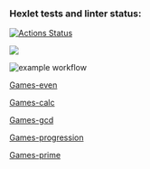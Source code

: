 ### Hexlet tests and linter status:
[![Actions Status](https://github.com/Dmitry996/python-project-lvl1/workflows/hexlet-check/badge.svg)](https://github.com/Dmitry996/python-project-lvl1/actions)

<a href="https://codeclimate.com/github/Dmitry996/python-project-lvl1/maintainability"><img src="https://api.codeclimate.com/v1/badges/466afc574db5adab01f8/maintainability" /></a>

![example workflow](https://github.com/Dmitry996/python-project-lvl1/actions/workflows/main.yml/badge.svg)

[Games-even](https://asciinema.org/a/vKyhCrEU1qgTZNg8jehgrg9RT)

[Games-calc](https://asciinema.org/a/ZJmtUaqk2D0mFmpcr8Kc542VQ)

[Games-gcd](https://asciinema.org/a/qHDFsTnUc5NEBSf8TO6iT8I28)

[Games-progression](https://asciinema.org/a/3GyaapHMP3deBOl5TbKFOSDOb)

[Games-prime](https://asciinema.org/a/GfRq2OKKS5Kw9PFiNOWTF0eau)
